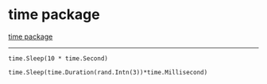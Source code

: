 

# time package

[time package](https://pkg.go.dev/time#Duration.Truncate)

***

`time.Sleep(10 * time.Second)`

`time.Sleep(time.Duration(rand.Intn(3))*time.Millisecond)`
